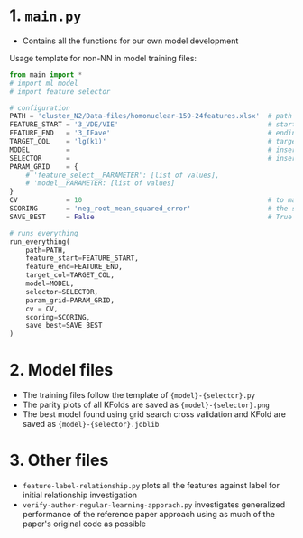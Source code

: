 # 1. `main.py`
- Contains all the functions for our own model development


Usage template for non-NN in model training files:
```py
from main import *
# import ml model
# import feature selector

# configuration
PATH = 'cluster_N2/Data-files/homonuclear-159-24features.xlsx'  # path to dataset
FEATURE_START = '3_VDE/VIE'                                     # starting column of features
FEATURE_END   = '3_IEave'                                       # ending column of features
TARGET_COL    = 'lg(k1)'                                        # target column
MODEL         =                                                 # insert ml model
SELECTOR      =                                                 # insert selector(MODEL)
PARAM_GRID    = {
    # 'feature_select__PARAMETER': [list of values],
    # 'model__PARAMETER: [list of values]                  
}
CV            = 10                                              # to match with authors of reference paper this is 10
SCORING       = 'neg_root_mean_squared_error'                   # the scoring being optimized for
SAVE_BEST     = False                                           # True saves the best model in 10 KFold splits

# runs everything
run_everything(
    path=PATH,
    feature_start=FEATURE_START,
    feature_end=FEATURE_END,
    target_col=TARGET_COL,
    model=MODEL,
    selector=SELECTOR,
    param_grid=PARAM_GRID,
    cv = CV,
    scoring=SCORING,
    save_best=SAVE_BEST
)
```

# 2. Model files
- The training files follow the template of `{model}-{selector}.py`
- The parity plots of all KFolds are saved as `{model}-{selector}.png`
- The best model found using grid search cross validation and KFold are saved as `{model}-{selector}.joblib`

# 3. Other files
- `feature-label-relationship.py` plots all the features against label for initial relationship investigation
- `verify-author-regular-learning-apporach.py` investigates generalized performance of the reference paper approach using as much of the paper's original code as possible
